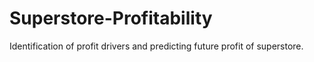 # Superstore-Profitability
Identification of profit drivers and predicting future profit of superstore.
